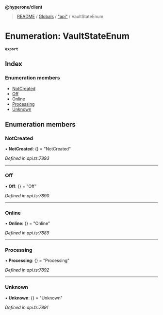 **@hyperone/client**

> [README](../README.md) / [Globals](../globals.md) / ["api"](../modules/_api_.md) / VaultStateEnum

# Enumeration: VaultStateEnum

**`export`** 

## Index

### Enumeration members

* [NotCreated](_api_.vaultstateenum.md#notcreated)
* [Off](_api_.vaultstateenum.md#off)
* [Online](_api_.vaultstateenum.md#online)
* [Processing](_api_.vaultstateenum.md#processing)
* [Unknown](_api_.vaultstateenum.md#unknown)

## Enumeration members

### NotCreated

•  **NotCreated**: {} = "NotCreated"

*Defined in api.ts:7893*

___

### Off

•  **Off**: {} = "Off"

*Defined in api.ts:7890*

___

### Online

•  **Online**: {} = "Online"

*Defined in api.ts:7889*

___

### Processing

•  **Processing**: {} = "Processing"

*Defined in api.ts:7892*

___

### Unknown

•  **Unknown**: {} = "Unknown"

*Defined in api.ts:7891*
